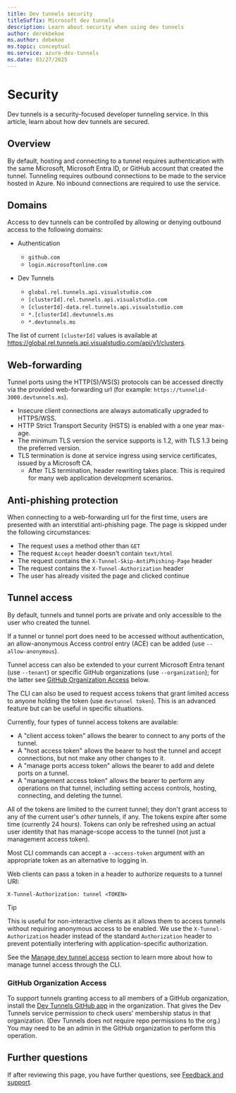 ```yaml
---
title: Dev tunnels security
titleSuffix: Microsoft dev tunnels
description: Learn about security when using dev tunnels
author: derekbekoe
ms.author: debekoe
ms.topic: conceptual
ms.service: azure-dev-tunnels
ms.date: 03/27/2025
---
```

# Security

Dev tunnels is a security-focused developer tunneling service. In this article, learn about how dev tunnels are secured.

## Overview

By default, hosting and connecting to a tunnel requires authentication with the same Microsoft, Microsoft Entra ID, or GitHub account that created the tunnel. Tunneling requires outbound connections to be made to the service hosted in Azure. No inbound connections are required to use the service.

## Domains

Access to dev tunnels can be controlled by allowing or denying outbound access to the following domains:

- Authentication
  - `github.com`
  - `login.microsoftonline.com`

- Dev Tunnels
  - `global.rel.tunnels.api.visualstudio.com`
  - `[clusterId].rel.tunnels.api.visualstudio.com`
  - `[clusterId]-data.rel.tunnels.api.visualstudio.com`
  - `*.[clusterId].devtunnels.ms`
  - `*.devtunnels.ms`

The list of current `[clusterId]` values is available at https://global.rel.tunnels.api.visualstudio.com/api/v1/clusters.

## Web-forwarding

Tunnel ports using the HTTP(S)/WS(S) protocols can be accessed directly via the provided web-forwarding url (for example: `https://tunnelid-3000.devtunnels.ms`).

- Insecure client connections are always automatically upgraded to HTTPS/WSS.
- HTTP Strict Transport Security (HSTS) is enabled with a one year max-age.
- The minimum TLS version the service supports is 1.2, with TLS 1.3 being the preferred version.
- TLS termination is done at service ingress using service certificates, issued by a Microsoft CA.
  - After TLS termination, header rewriting takes place. This is required for many web application development scenarios.

## Anti-phishing protection

When connecting to a web-forwarding url for the first time, users are presented with an interstitial anti-phishing page. The page is skipped under the following circumstances:
- The request uses a method other than `GET`
- The request `Accept` header doesn't contain `text/html`
- The request contains the `X-Tunnel-Skip-AntiPhishing-Page` header
- The request contains the `X-Tunnel-Authorization` header
- The user has already visited the page and clicked continue

## Tunnel access

By default, tunnels and tunnel ports are private and only accessible to the user who created the tunnel.

If a tunnel or tunnel port does need to be accessed without authentication, an allow-anonymous Access control entry (ACE) can be added (use `--allow-anonymous`).

Tunnel access can also be extended to your current Microsoft Entra tenant (use `--tenant`) or specific GitHub organizations (use `--organization`); for the latter see [GitHub Organization Access](#github-organization-access) below.

The CLI can also be used to request access tokens that grant limited access to anyone holding the token (use `devtunnel token`). This is an advanced feature but can be useful in specific situations.

Currently, four types of tunnel access tokens are available:

- A "client access token" allows the bearer to connect to any ports of the tunnel.
- A "host access token" allows the bearer to host the tunnel and accept connections, but not make any other changes to it.
- A "manage ports access token" allows the bearer to add and delete ports on a tunnel.
- A "management access token" allows the bearer to perform any operations on that tunnel, including setting access controls, hosting, connecting, and deleting the tunnel.

All of the tokens are limited to the current tunnel; they don't grant access to any of the current user's _other_ tunnels, if any. The tokens expire after some time (currently 24 hours). Tokens can only be refreshed using an actual user identity that has manage-scope access to the tunnel (not just a management access token).

Most CLI commands can accept a `--access-token` argument with an appropriate token as an alternative to logging in.

Web clients can pass a token in a header to authorize requests to a tunnel URI:

```http
X-Tunnel-Authorization: tunnel <TOKEN>
```

> [!TIP]
> This is useful for non-interactive clients as it allows them to access tunnels without requiring anonymous access to be enabled. We use the `X-Tunnel-Authorization` header instead of the standard `Authorization` header to prevent potentially interfering with application-specific authorization.

See the [Manage dev tunnel access](cli-commands.md#advanced-manage-dev-tunnel-access) section to learn more about how to manage tunnel access through the CLI.

### GitHub Organization Access
To support tunnels granting access to all members of a GitHub organization, install the [Dev Tunnels GitHub app](https://github.com/apps/dev-tunnels) in the organization. That gives the Dev Tunnels service permission to check users' membership status in that organization. (Dev Tunnels does not require repo permissions to the org.) You may need to be an admin in the GitHub organization to perform this operation.

## Further questions

If after reviewing this page, you have further questions, see [Feedback and support](support.md#feedback-and-support).
